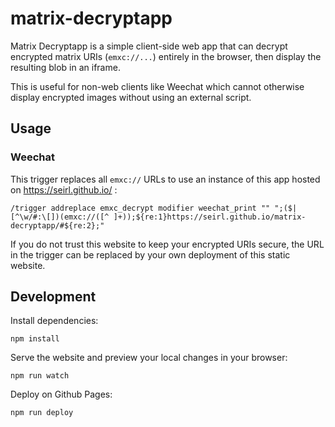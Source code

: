 # matrix-decryptapp

Matrix Decryptapp is a simple client-side web app that can decrypt encrypted
matrix URIs (`emxc://...`) entirely in the browser, then display the resulting
blob in an iframe.

This is useful for non-web clients like Weechat which cannot otherwise display
encrypted images without using an external script.

## Usage

### Weechat

This trigger replaces all `emxc://` URLs to use an instance of this app hosted
on https://seirl.github.io/ :

    /trigger addreplace emxc_decrypt modifier weechat_print "" ";($|[^\w/#:\[])(emxc://([^ ]+));${re:1}https://seirl.github.io/matrix-decryptapp/#${re:2};"

If you do not trust this website to keep your encrypted URIs secure, the URL
in the trigger can be replaced by your own deployment of this static website.


## Development

Install dependencies:

    npm install

Serve the website and preview your local changes in your browser:

    npm run watch

Deploy on Github Pages:

    npm run deploy
